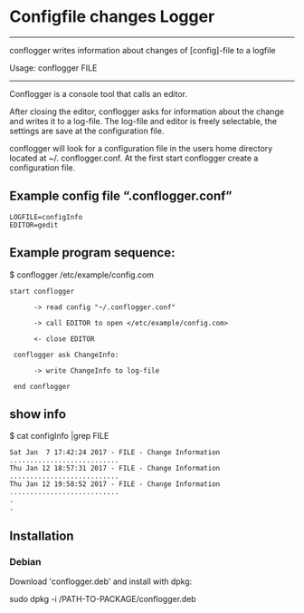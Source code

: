 # Configfile changes Logger

----

conflogger writes information about changes of [config]-file to a logfile

Usage: conflogger FILE

----

Conflogger is a console tool that calls an editor.

After closing the editor, conflogger asks for information about the change and writes it to a log-file.
The log-file and editor is freely selectable, the settings are save at the configuration file.

conflogger will look for a configuration file in the users home directory located at ~/. conflogger.conf. At the first start conflogger create a configuration file.

## Example config file “.conflogger.conf”

    LOGFILE=configInfo
    EDITOR=gedit



## Example program sequence:

$ conflogger /etc/example/config.com

    start conflogger

          -> read config "~/.conflogger.conf"

          -> call EDITOR to open </etc/example/config.com>

          <- close EDITOR

     conflogger ask ChangeInfo:

          -> write ChangeInfo to log-file

     end conflogger

## show info

$ cat configInfo |grep FILE

    Sat Jan  7 17:42:24 2017 - FILE - Change Information ...........................
    Thu Jan 12 18:57:31 2017 - FILE - Change Information ...........................
    Thu Jan 12 19:58:52 2017 - FILE - Change Information ...........................
    .
    .

## Installation

### Debian

Download 'conflogger.deb' and install with dpkg:

sudo dpkg -i /PATH-TO-PACKAGE/conflogger.deb

